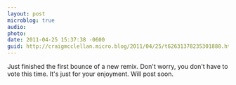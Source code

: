 ```yaml
---
layout: post
microblog: true
audio: 
photo: 
date: 2011-04-25 15:37:38 -0600
guid: http://craigmcclellan.micro.blog/2011/04/25/t62631378235301888.html
---
```

Just finished the first bounce of a new remix. Don't worry, you don't have to vote this time. It's just for your enjoyment.  Will post soon.
